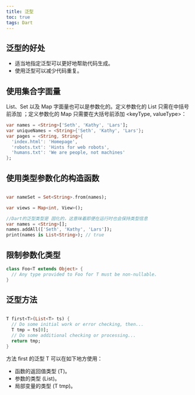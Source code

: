 ```yaml
---
title: 泛型
toc: true
tags: Dart
---
```



## 泛型的好处

- 适当地指定泛型可以更好地帮助代码生成。
- 使用泛型可以减少代码重复。


## 使用集合字面量

List、Set 以及 Map 字面量也可以是参数化的。定义参数化的 List 只需在中括号前添加 <type>；定义参数化的 Map 只需要在大括号前添加 <keyType, valueType>：

```dart
var names = <String>['Seth', 'Kathy', 'Lars'];
var uniqueNames = <String>{'Seth', 'Kathy', 'Lars'};
var pages = <String, String>{
  'index.html': 'Homepage',
  'robots.txt': 'Hints for web robots',
  'humans.txt': 'We are people, not machines'
};
```


## 使用类型参数化的构造函数

```dart

var nameSet = Set<String>.from(names);

var views = Map<int, View>();

//Dart的泛型类型是 固化的，这意味着即便在运行时也会保持类型信息
var names = <String>[];
names.addAll(['Seth', 'Kathy', 'Lars']);
print(names is List<String>); // true

```


## 限制参数化类型

```dart
class Foo<T extends Object> {
  // Any type provided to Foo for T must be non-nullable.
}

```


## 泛型方法

```dart

T first<T>(List<T> ts) {
  // Do some initial work or error checking, then...
  T tmp = ts[0];
  // Do some additional checking or processing...
  return tmp;
}

```

方法 first<T> 的泛型 T 可以在如下地方使用：

- 函数的返回值类型 (T)。
- 参数的类型 (List<T>)。
- 局部变量的类型 (T tmp)。
